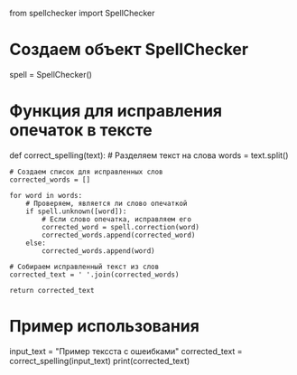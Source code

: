 from spellchecker import SpellChecker

# Создаем объект SpellChecker
spell = SpellChecker()

# Функция для исправления опечаток в тексте
def correct_spelling(text):
    # Разделяем текст на слова
    words = text.split()
    
    # Создаем список для исправленных слов
    corrected_words = []
    
    for word in words:
        # Проверяем, является ли слово опечаткой
        if spell.unknown([word]):
            # Если слово опечатка, исправляем его
            corrected_word = spell.correction(word)
            corrected_words.append(corrected_word)
        else:
            corrected_words.append(word)
    
    # Собираем исправленный текст из слов
    corrected_text = ' '.join(corrected_words)
    
    return corrected_text

# Пример использования
input_text = "Пример тексста с ошеибками"
corrected_text = correct_spelling(input_text)
print(corrected_text)
